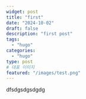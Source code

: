 ```yaml
---
widget: post
title: "first"
date: "2024-10-02"
draft: false
description: "first post"
tags:
  - "hugo"
categories:
  - "hugo"
type: post
# 대표 이미지
featured: "/images/test.png"
---
```

dfsdgsdgsdgdg